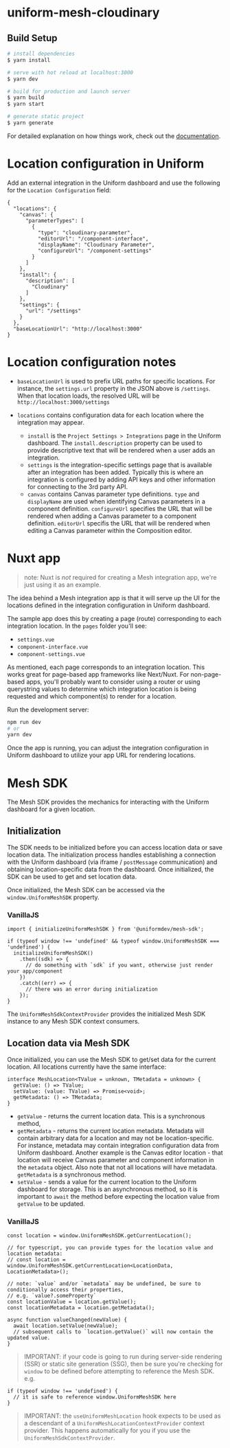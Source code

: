 # uniform-mesh-cloudinary

## Build Setup

```bash
# install dependencies
$ yarn install

# serve with hot reload at localhost:3000
$ yarn dev

# build for production and launch server
$ yarn build
$ yarn start

# generate static project
$ yarn generate
```

For detailed explanation on how things work, check out the [documentation](https://nuxtjs.org).

# Location configuration in Uniform

Add an external integration in the Uniform dashboard and use the following for the `Location Configuration` field:

```
{
  "locations": {
    "canvas": {
      "parameterTypes": [
        {
          "type": "cloudinary-parameter",
          "editorUrl": "/component-interface",
          "displayName": "Cloudinary Parameter",
          "configureUrl": "/component-settings"
        }
      ]
    },
    "install": {
      "description": [
        "Cloudinary"
      ]
    },
    "settings": {
      "url": "/settings"
    }
  },
  "baseLocationUrl": "http://localhost:3000"
}
```

# Location configuration notes

- `baseLocationUrl` is used to prefix URL paths for specific locations. For instance, the `settings.url` property in the JSON above is `/settings`. When that location loads, the resolved URL will be `http://localhost:3000/settings`

- `locations` contains configuration data for each location where the integration may appear.
  - `install` is the `Project Settings > Integrations` page in the Uniform dashboard. The `install.description` property can be used to provide descriptive text that will be rendered when a user adds an integration.
  - `settings` is the integration-specific settings page that is available after an integration has been added. Typically this is where an integration is configured by adding API keys and other information for connecting to the 3rd party API.
  - `canvas` contains Canvas parameter type definitions. `type` and `displayName` are used when identifying Canvas parameters in a component definition. `configureUrl` specifies the URL that will be rendered when adding a Canvas parameter to a component definition. `editorUrl` specifis the URL that will be rendered when editing a Canvas parameter within the Composition editor.

# Nuxt app

> note: Nuxt is _not_ required for creating a Mesh integration app, we're just using it as an example.

The idea behind a Mesh integration app is that it will serve up the UI for the locations defined in the integration configuration in Uniform dashboard.

The sample app does this by creating a page (route) corresponding to each integration location. In the `pages` folder you'll see:

- `settings.vue`
- `component-interface.vue`
- `component-settings.vue`

As mentioned, each page corresponds to an integration location. This works great for page-based app frameworks like Next/Nuxt. For non-page-based apps, you'll probably want to consider using a router or using querystring values to determine which integration location is being requested and which component(s) to render for a location.

Run the development server:

```bash
npm run dev
# or
yarn dev
```

Once the app is running, you can adjust the integration configuration in Uniform dashboard to utilize your app URL for rendering locations.

# Mesh SDK

The Mesh SDK provides the mechanics for interacting with the Uniform dashboard for a given location.

## Initialization

The SDK needs to be initialized before you can access location data or save location data. The initialization process handles establishing a connection with the Uniform dashboard (via iframe / `postMessage` communication) and obtaining location-specific data from the dashboard. Once initialized, the SDK can be used to get and set location data.

Once initialized, the Mesh SDK can be accessed via the `window.UniformMeshSDK` property.

### VanillaJS

```
import { initializeUniformMeshSDK } from '@uniformdev/mesh-sdk';

if (typeof window !== 'undefined' && typeof window.UniformMeshSDK === 'undefined') {
  initializeUniformMeshSDK()
    .then((sdk) => {
      // do something with `sdk` if you want, otherwise just render your app/component
    })
    .catch((err) => {
      // there was an error during initialization
    });
}

```

The `UniformMeshSdkContextProvider` provides the initialized Mesh SDK instance to any Mesh SDK context consumers.

## Location data via Mesh SDK

Once initialized, you can use the Mesh SDK to get/set data for the current location. All locations currently have the same interface:

```
interface MeshLocation<TValue = unknown, TMetadata = unknown> {
  getValue: () => TValue;
  setValue: (value: TValue) => Promise<void>;
  getMetadata: () => TMetadata;
}
```

- `getValue` - returns the current location data. This is a synchronous method,
- `getMetadata` - returns the current location metadata. Metadata will contain arbitrary data for a location and may not be location-specific. For instance, metadata may contain integration configuration data from Uniform dashboard. Another example is the Canvas editor location - that location will receive Canvas parameter and component information in the `metadata` object. Also note that not all locations will have metadata. `getMetadata` is a synchronous method.
- `setValue` - sends a value for the current location to the Uniform dashboard for storage. This is an asynchronous method, so it is important to `await` the method before expecting the location value from `getValue` to be updated.

### VanillaJS

```
const location = window.UniformMeshSDK.getCurrentLocation();

// for typescript, you can provide types for the location value and location metadata:
// const location = window.UniformMeshSDK.getCurrentLocation<LocationData, LocationMetadata>();

// note: `value` and/or `metadata` may be undefined, be sure to conditionally access their properties,
// e.g. `value?.someProperty`
const locationValue = location.getValue();
const locationMetadata = location.getMetadata();

async function valueChanged(newValue) {
  await location.setValue(newValue);
  // subsequent calls to `location.getValue()` will now contain the updated value.
}

```

> IMPORTANT: if your code is going to run during server-side rendering (SSR) or static site generation (SSG), then be sure you're checking for `window` to be defined before attempting to reference the Mesh SDK. e.g.

```
if (typeof window !== 'undefined') {
  // it is safe to reference window.UniformMeshSDK here
}
```

> IMPORTANT: the `useUniformMeshLocation` hook expects to be used as a descendant of a `UniformMeshLocationContextProvider` context provider. This happens automatically for you if you use the `UniformMeshSdkContextProvider`.
